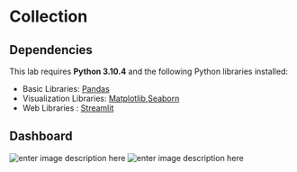 # Collection

## Dependencies
This lab requires **Python 3.10.4** and the following Python libraries installed:
* Basic Libraries: [Pandas](https://pandas.pydata.org/)
* Visualization Libraries: [Matplotlib](http://matplotlib.org),[Seaborn](https://seaborn.pydata.org/)
* Web Libraries : [Streamlit](https://streamlit.io/)

## Dashboard
![enter image description here](https://i.ibb.co/f8W2bzF/Screenshot-2023-10-02-142324.jpg)
![enter image description here](https://i.ibb.co/dsTL5R2/Screenshot-2023-10-02-142353.jpg)


